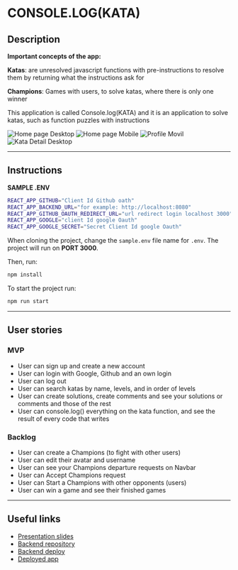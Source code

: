 # CONSOLE.LOG(KATA)

## Description

**Important concepts of the app:**

**Katas**: are unresolved javascript functions with pre-instructions to resolve them by returning what the instructions ask for

**Champions**: Games with users, to solve katas, where there is only one winner

This application is called Console.log(KATA) and it is an application to solve katas, such as function puzzles with instructions

 ![Home page Desktop](/src/assets/images/Readme/Home.png)
 ![Home page Mobile](/src/assets/images/Readme/Home%20Mobile.png)
 ![Profile Movil](/src/assets/images/Readme/Profile%20Mobile.png)
 ![Kata Detail Desktop](/src/assets/images/Readme/Kata%20Detail.png)
 

---
## Instructions

**SAMPLE .ENV**
```bash
REACT_APP_GITHUB="Client Id Github oath"
REACT_APP_BACKEND_URL="for example: http://localhost:8080"
REACT_APP_GITHUB_OAUTH_REDIRECT_URL="url redirect login localhost 3000"
REACT_APP_GOOGLE="client Id google Oauth"
REACT_APP_GOOGLE_SECRET="Secret Client Id google Oauth"
```

When cloning the project, change the <code>sample.env</code> file name for <code>.env</code>. The project will run on **PORT 3000**.



Then, run:
```bash
npm install
```

To start the project run:
```bash
npm run start
```

---
## User stories 

### MVP

- User can sign up and create a new account
- User can login with Google, Github and an own login
- User can log out
- User can search katas by name, levels, and in order of levels 
- User can create solutions, create comments and see your solutions or comments and those of the rest
- User can console.log() everything on the kata function, and see the result of every code that writes

### Backlog

- User can create a Champions (to fight with other users)
- User can edit their avatar and username 
- User can see your Champions departure requests on Navbar
- User can Accept Champions request
- User can Start a Champions with other opponents (users)
- User can win a game and see their finished games

---

## Useful links

- [Presentation slides](https://slides.com/andrea_0o0_/console-log-kata/fullscreen)
- [Backend repository](https://github.com/Andrea0o0/Console.log-Backend)
- [Backend deploy](https://kataapp.fly.dev/)
- [Deployed app](https://console-log-kata.netlify.app/)


